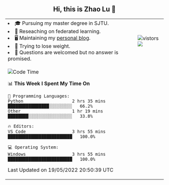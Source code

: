<h2 align="center"> Hi, this is Zhao Lu 👋</h2>

<table style="overflow:hidden;">
    <tr> 
        <td>
            <li>🎓 Pursuing my master degree in SJTU.</li>
            <li>🌱 Reseaching on federated learning.</li>
            <li>🖥️ Maintaining my <a href="https://ifarewell.xyz">personal blog</a>.</li>
            <li>💪 Trying to lose weight.</li>
            <li>💬 Questions are welcomed but no answer is promised.</li> 
        </td>
        <td>
            <img src="https://visitor-badge.glitch.me/badge?page_id=ifarewell" alt="vistors" />
        <br>
          <img src="https://github-readme-stats.vercel.app/api?username=ifarewell&theme=graywhite&hide=prs,contribs&show_icons=true&hide_border=true&icon_color=CE1D2D&text_color=718096&bg_color=ffffff&hide_title=true" />
        </td>
    </tr>
    <tr>
        <td colspan="2">
            
<!--START_SECTION:waka-->
![Code Time](http://img.shields.io/badge/Code%20Time-147%20hrs%203%20mins-blue)

📊 **This Week I Spent My Time On** 

```text
💬 Programming Languages: 
Python                   2 hrs 35 mins       ████████████████░░░░░░░░░   66.2% 
Other                    1 hr 19 mins        ████████░░░░░░░░░░░░░░░░░   33.8%

🔥 Editors: 
VS Code                  3 hrs 55 mins       █████████████████████████   100.0%

💻 Operating System: 
Windows                  3 hrs 55 mins       █████████████████████████   100.0%

```


 Last Updated on 19/05/2022 20:50:39 UTC
<!--END_SECTION:waka-->
            
</td></tr>
</table>

